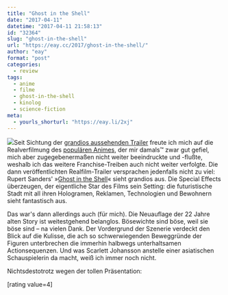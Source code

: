 ```yaml
---
title: "Ghost in the Shell"
date: "2017-04-11"
datetime: "2017-04-11 21:58:13"
id: "32364"
slug: "ghost-in-the-shell"
url: "https://eay.cc/2017/ghost-in-the-shell/"
author: "eay"
format: "post"
categories:
  - review
tags:
  - anime
  - filme
  - ghost-in-the-shell
  - kinolog
  - science-fiction
meta:
  - yourls_shorturl: "https://eay.li/2xj"
---
```


![](https://eay.cc/uploads/2017/ghost-in-the-shell.jpg)Seit Sichtung der [grandios aussehenden Trailer](https://eay.cc/2017/trailer-zu-ghost-in-the-shell/) freute ich mich auf die Realverfilmung des [populären Animes](https://de.wikipedia.org/wiki/Ghost_in_the_Shell), der mir damals™ zwar gut gefiel, mich aber zugegebenermaßen nicht weiter beeindruckte und -flußte, weshalb ich das weitere Franchise-Treiben auch nicht weiter verfolgte. Die dann veröffentlichten Realfilm-Trailer versprachen jedenfalls nicht zu viel: Rupert Sanders' »[Ghost in the Shell](http://www.imdb.com/title/tt1219827/)« sieht grandios aus. Die Special Effects überzeugen, der eigentliche Star des Films sein Setting: die futuristische Stadt mit all ihren Hologramen, Reklamen, Technologien und Bewohnern sieht fantastisch aus.

Das war's dann allerdings auch (für mich). Die Neuauflage der 22 Jahre alten Story ist weitestgehend belanglos. Bösewichte sind böse, weil sie böse sind – na vielen Dank. Der Vordergrund der Szenerie verdeckt den Blick auf die Kulisse, die ach so schwerwiegenden Beweggründe der Figuren unterbrechen die immerhin halbwegs unterhaltsamen Actionsequenzen. Und was Scarlett Johansson anstelle einer asiatischen Schauspielerin da macht, weiß ich immer noch nicht.

Nichtsdestotrotz wegen der tollen Präsentation:

\[rating value=4\]
